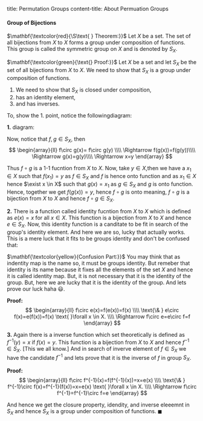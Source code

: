 title: Permutation Groups
content-title: About Permuation Groups


#### Group of Bijections
$\mathbf{\textcolor{red}{\S\text{ } Theorem:}}$
Let $X$ be a set. The set of all bijections from $X$ to $X$ forms a group under composition of functions. This group is called the symmetric group on $X$ and is denoted by $S_X$.

$\mathbf{\textcolor{green}{\text{} Proof:}}$
Let $X$ be a set and let $S_X$ be the set of all bijections from $X$ to $X$. We need to show that $S_X$ is a group under composition of functions. 
1. We need to show that $S_X$ is closed under composition, 
2. has an identity element, 
3. and has inverses.

To, show the 1. point, notice the followingdiagram:

**1.**
diagram:

Now, notice that $f,g \in S_X$, then 
$$
\begin{array}{ll}
    f\circ g(x)= f\circ g(y) \\\\
    \Rightarrow  f(g(x))=f(g(y))\\\\
    \Rightarrow g(x)=g(y)\\\\
    \Rightarrow x=y
\end{array}
$$

Thus $f\circ g$ is a 1-1 fucntion from $X$ to $X$.
Now, take $y\in X$,then we have a $x_1\in X$ such that $f(x_1)=y$ as $f \in S_X$ and $f$ is hence onto function and as $x_1\in X$ hence $\exist x \in X$ such that $g(x)=x_1$ as $g\in S_X$ and $g$ is onto function. Hence, together we get 
$f(g(x))=y$, hence $f\circ g$ is onto meaning, $f\circ g$ is a bijection from $X$ to $X$ and hence $f\circ g \in S_X$.

**2.** There is a function called identity fucntion from $X$ to $X$ which is defined as $e(x)=x$ for all $x\in X$. This function is a bijection from $X$ to $X$ and hence $e\in S_X$.
Now, this identity function  is a canditate to be fit in search of the group's identity element. And here we are so, lucky that actually works. This is a mere luck that it fits to be groups identity and don't be confused that:

$\mathbf{\textcolor{yellow}{Confusion Part:}}$ You may think that as indentity map is the name so, it must be groups identity. But remeber that identity  is its name because it fixes all the elements of the set $X$ and hence it is called identity map. But, it is not necessary that it is the identity of the group. But, here we are lucky that it is the identity of the group. And lets prove our luck haha &#x1F603;.

$\textbf{Proof:}$ 
$$
\begin{array}{ll}
    f\circ e(x)=f(e(x))=f(x)  \\\\
    \text{\& } e\circ f(x)=e(f(x))=f(x) \text{ }\forall x \in X. \\\\
    \Rightarrow f\circ e=e\circ f=f
\end{array}
$$

**3.** Again there is a inverse function which set theoretically is defined as $f^{-1}(y)=x$ if $f(x)=y$. This function is a bijection from $X$ to $X$ and hence $f^{-1}\in S_X$. [This we all know.] And in search of inverve element of $f\in S_X$ we have the candidate $f^{-1}$ and lets prove that it is the inverse of $f$ in group $S_X$.

$\textbf{Proof:}$
$$
\begin{array}{ll}
    f\circ f^{-1}(x)=f(f^{-1}(x))=x=e(x) \\\\
    \text{\& } f^{-1}\circ f(x)=f^{-1}(f(x))=x=e(x) \text{ }\forall x \in X. \\\\
    \Rightarrow f\circ f^{-1}=f^{-1}\circ f=e
\end{array}
$$

And hence we get the closure property, idendity, and inverse eleeemnt in $S_X$ and hence $S_X$ is a group under composition of functions. $\blacksquare$